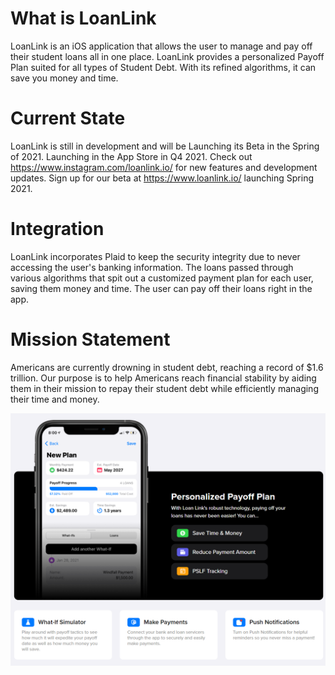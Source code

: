 # What is LoanLink
LoanLink is an iOS application that allows the user to manage and pay off their student loans all in one place. LoanLink provides a personalized Payoff Plan suited for all types of Student Debt. With its refined algorithms, it can save you money and time.

# Current State
LoanLink is still in development and will be Launching its Beta in the Spring of 2021.
Launching in the App Store in Q4 2021.
Check out https://www.instagram.com/loanlink.io/ for new features and development updates.
Sign up for our beta at https://www.loanlink.io/ launching Spring 2021.

# Integration
LoanLink incorporates Plaid to keep the security integrity due to never accessing the user's banking information. The loans passed through various algorithms that spit out a customized payment plan for each user, saving them money and time. The user can pay off their loans right in the app.

# Mission Statement
Americans are currently drowning in student debt, reaching a record of $1.6 trillion. Our purpose is to help Americans reach financial stability by aiding them in their mission to repay their student debt while efficiently managing their time and money.

![Screenshot](https://github.com/raaamonnn/LoanLink/blob/main/Screenshot.PNG?raw=true)
